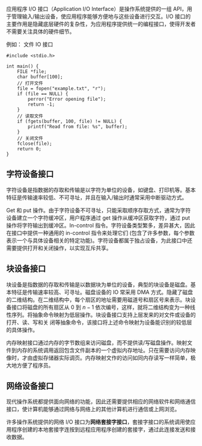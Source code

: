 应用程序 I/O 接口（Application I/O Interface）是操作系统提供的一组 API，用于管理输入/输出设备，使应用程序能够方便地与这些设备进行交互。I/O 接口的主要作用是隐藏底层硬件的复杂性，为应用程序提供统一的编程接口，使得开发者不需要关注具体的硬件细节。

例如：
文件 IO 接口
```
#include <stdio.h>

int main() {
    FILE *file;
    char buffer[100];
    // 打开文件
    file = fopen("example.txt", "r");
    if (file == NULL) {
        perror("Error opening file");
        return -1;
    }
    // 读取文件
    if (fgets(buffer, 100, file) != NULL) {
        printf("Read from file: %s", buffer);
    }
    // 关闭文件
    fclose(file);
    return 0;
}
```

## 字符设备接口
字符设备是指数据的存取和传输是以字符为单位的设备，如键盘、打印机等。基本特征是传输速率较低、不可寻址，并且在输入/输出时通常采用中断驱动方式。

Get 和 put 操作。由于字符设备不可寻址，只能采取顺序存取方式，通常为字符设备建立一个字符缓冲区，用户程序通过 get 操作从缓冲区获取字符，通过 put 操作将字符输出到缓冲区。In-control 指令。字符设备类型繁多，差异甚大，因此在接口中提供一种通用的 in-control 指令来处理它们 (包含了许多参数，每个参数表示一个与具体设备相关的特定功能)。字符设备都属于独占设备，为此接口中还需要提供打开和关闭操作，以实现互斥共享。

## 块设备接口
块设备是指数据的存取和传输是以数据块为单位的设备，典型的块设备是磁盘。基本特征是传输速率较高、可寻址。磁盘设备的 IO 常采用 DMA 方式。隐藏了磁盘的二维结构。在二维结构中，每个扇区的地址需要用磁道号和扇区号来表示。块设备接口将磁盘的所有扇区从 0 到 $n-1$ 依次编号，这样，就将二维结构变为一种线性序列。将抽象命令映射为低层操作。块设备接口支持上层发来的对文件或设备的打开、读、写和关
闭等抽象命令，该接口将上述命令映射为设备能识别的较低层的具体操作。

内存映射接口通过内存的字节数组来访问磁盘，而不提供读/写磁盘操作。映射文件到内存的系统调用返回包含文件副本的一个虚拟内存地址。只在需要访问内存映像时，才由虚拟存储器实际调页。内存映射文作的访问如同内存读写一样简单，极大地方便了程序员。

## 网络设备接口
现代操作系统都提供面向网络的功能，因此还需要提供相应的网络软件和网络通信接口，使计算机能够通过网络与网络上的其他计算机进行通信或上网浏览。

许多操作系统提供的网络 I/O 接口为**网络套接字接口**，套接字接口的系统调用使应用程序创建的本地套接字连按到远程应用程序创建的套接字，通过此连接发送和接收数据。

